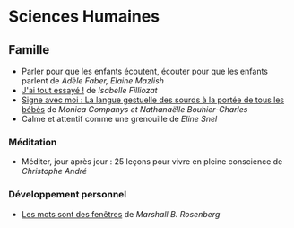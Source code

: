 # Sciences Humaines

## Famille
 - Parler pour que les enfants écoutent, écouter pour que les enfants parlent de  _Adèle Faber, Elaine Mazlish_
 - [J'ai tout essayé !](Humain/J'ai%20tout%20essayé.md) de _Isabelle Filliozat_
 - [Signe avec moi : La langue gestuelle des sourds à la portée de tous les bébés](Humain/Signe%20avec%20moi%20:%20La%20langue%20gestuelle%20des%20sourds%20à%20la%20portée%20de%20tous%20les%20bébés.md) de _Monica Companys et Nathanaëlle Bouhier-Charles_
 - Calme et attentif comme une grenouille de _Eline Snel_ 

### Méditation 
 - Méditer, jour après jour : 25 leçons pour vivre en pleine conscience de _Christophe André_

### Développement personnel
 - [Les mots sont des fenêtres](Humain/Les%20Mots%20sont%20des%20fenetres.md)  de _Marshall B. Rosenberg_
